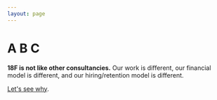 ```yaml
---
layout: page
---
```


# A B C

<b>18F is not like other consultancies.</b> Our work is different, our financial model is different, and our hiring/retention model is different.  

[Let's see why](010-fixed-overhead.html).
